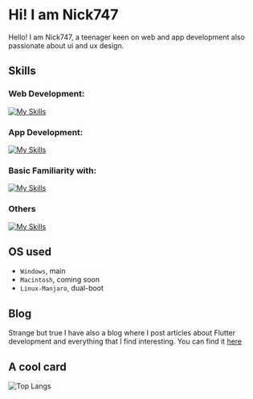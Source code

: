 # Hi! I am Nick747
Hello! I am Nick747, a teenager keen on web and app development also passionate about ui and ux design.

## Skills
### Web Development:
[![My Skills](https://skillicons.dev/icons?i=html,js,css,bootstrap)](https://skillicons.dev)
### App Development:
[![My Skills](https://skillicons.dev/icons?i=flutter,dart)](https://skillicons.dev)
### Basic Familiarity with:
[![My Skills](https://skillicons.dev/icons?i=python,c,cpp,kotlin)](https://skillicons.dev)
### Others
[![My Skills](https://skillicons.dev/icons?i=arduino,latex,git)](https://skillicons.dev)

## OS used
- `Windows`, main
- `Macintosh`, coming soon
- `Linux-Manjaro`, dual-boot

## Blog
Strange but true I have also a blog where I post articles about Flutter development and everything that I find interesting. You can find it [here](https://nick747.hashnode.dev/)

## A cool card
![Top Langs](https://github-readme-stats.vercel.app/api/top-langs/?username=anuraghazra&layout=compact&theme=gruvbox)
